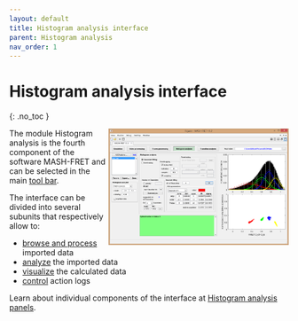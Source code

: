 ```yaml
---
layout: default
title: Histogram analysis interface
parent: Histogram analysis
nav_order: 1
---
```


# Histogram analysis interface
{: .no_toc }

<a href="../assets/images/gui-histogram-analysis.png"><img src="../assets/images/gui-histogram-analysis.png" width="325" style="float:right"/></a>

The module Histogram analysis is the fourth component of the software MASH-FRET and can be selected in the main 
[tool bar](../../Getting_started.html#interface).

The interface can be divided into several subunits that respectively allow to:
* <u>browse and process</u> imported data
* <u>analyze</u> the imported data
* <u>visualize</u> the calculated data
* <u>control</u> action logs

Learn about individual components of the interface at 
[Histogram analysis panels](/docs/histogram-analysis/panels).

